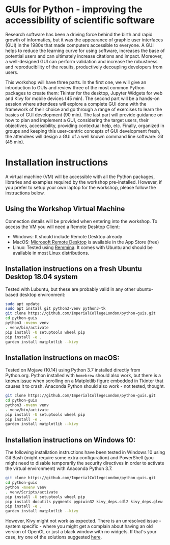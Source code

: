 # GUIs for Python - improving the accessibility of scientific software 
 
Research software has been a driving force behind the birth and rapid growth of informatics, but it was the appearance of graphic user interfaces (GUI) in the 1980s that made computers accessible to everyone. A GUI helps to reduce the learning curve for using software, increases the base of potential users and can ultimately increase citations and impact. Moreover, a well-designed GUI can perform validation and increase the robustness and reproducibility of the results, productively decoupling developers from users. 
 
This workshop will have three parts. In the first one, we will give an introduction to GUIs and review three of the most common Python packages to create them: Tkinter for the desktop, Jupyter Widgets for web and Kivy for mobile devices (45 min). The second part will be a hands-on session where attendees will explore a complete GUI done with the framework of their choice and go through a range of exercises to learn the basics of GUI development (90 min). The last part will provide guidance on how to plan and implement a GUI, considering the target users, their objectives, accessibility, providing contextual help, etc. Finally, organized in groups and keeping this user-centric concepts of GUI development fresh, the attendees will design a GUI of a well known command line software: Git (45 min). 


# Installation instructions

A virtual machine (VM) will be accessible with all the Python packages, libraries and examples required by the workshop pre-installed. However, if you prefer to setup your own laptop for the workshop, please follow the instructions below. 

## Using the Workshop Virtual Machine

 Connection details will be provided when entering into the workshop. To access the VM you will need a Remote Desktop Client:

- Windows: It should include Remote Desktop already
- MacOS: [Microsoft Remote Desktop](https://apps.apple.com/gb/app/microsoft-remote-desktop-10/id1295203466?mt=12) is available in the App Store (free)
- Linux: Tested using [Remmina](https://remmina.org). It comes with Ubuntu and should be available in most Linux distributions. 

## Installation instructions on a fresh Ubuntu Desktop 18.04 system

Tested with Lubuntu, but these are probably valid in any other ubuntu-based desktop environment:

```bash
sudo apt update
sudo apt install git python3-venv python3-tk
git clone https://github.com/ImperialCollegeLondon/python-guis.git
cd python-guis
python3 -mvenv venv
. venv/bin/activate
pip install -U setuptools wheel pip
pip install -e .
garden install matplotlib --kivy
```

## Installation instructions on macOS:

Tested on Mojave (10.14) using Python 3.7 installed directly from Python.org. Python installed with `homebrew` should also work, but there is a [known issue](https://github.com/matplotlib/matplotlib/issues/9637#issuecomment-515081488) when scrolling on a Matplotlib figure embedded in Tkinter that causes it to crash. Anaconda Python should also work - not tested, thought.

```bash
git clone https://github.com/ImperialCollegeLondon/python-guis.git
cd python-guis
python3 -mvenv venv
. venv/bin/activate
pip install -U setuptools wheel pip
pip install -e .
garden install matplotlib --kivy
```

## Installation instructions on Windows 10:

The following installation instructions have been tested in Windows 10 using Git Bash (might require some extra configuration) and PowerShell (you might need to disable temporarily the security directives in order to activate the virtual environment) with Anaconda Python 3.7.

```bash
git clone https://github.com/ImperialCollegeLondon/python-guis.git
cd python-guis
python -mvenv venv
. venv/Scripts/activate
pip install -U setuptools wheel pip
pip install docutils pygments pypiwin32 kivy_deps.sdl2 kivy_deps.glew
pip install -e .
garden install matplotlib --kivy
```

However, Kivy might not work as expected. There is an unresolved issue - system specific - where you might get a complain about having an old version of OpenGL or just a black window with no widgets. If that's your case, try one of the solutions suggested [here](https://stackoverflow.com/questions/52109670/cannot-display-anything-but-a-solid-color-window-with-kivy).
